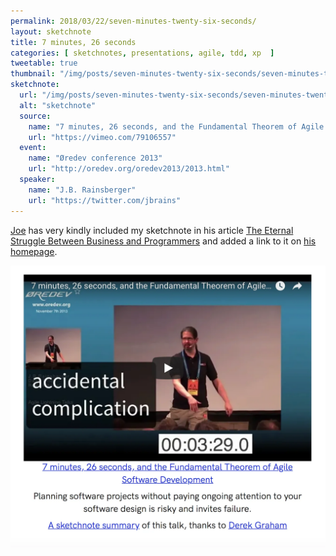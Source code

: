 ```yaml
---
permalink: 2018/03/22/seven-minutes-twenty-six-seconds/
layout: sketchnote
title: 7 minutes, 26 seconds
categories: [ sketchnotes, presentations, agile, tdd, xp  ]
tweetable: true
thumbnail: "/img/posts/seven-minutes-twenty-six-seconds/seven-minutes-twenty-six-seconds.webp"
sketchnote:
  url: "/img/posts/seven-minutes-twenty-six-seconds/seven-minutes-twenty-six-seconds.webp"
  alt: "sketchnote"
  source:
    name: "7 minutes, 26 seconds, and the Fundamental Theorem of Agile Software Development"
    url: "https://vimeo.com/79106557"
  event:
    name: "Øredev conference 2013"
    url: "http://oredev.org/oredev2013/2013.html"
  speaker:
    name: "J.B. Rainsberger"
    url: "https://twitter.com/jbrains"
---
```


<a href="https://twitter.com/jbrains">Joe</a> has very kindly included my sketchnote in his article 
<a href="http://blog.thecodewhisperer.com/permalink/the-eternal-struggle-between-business-and-programmers" alt="link to article">The Eternal Struggle Between Business and Programmers</a> 
and added a link to it on <a href="http://www.jbrains.ca/" alt="jbrains homepage">his homepage</a>.

<img src="/img/posts/seven-minutes-twenty-six-seconds/jbrains-site.webp" alt="home page" class="u-max-full-width" />


